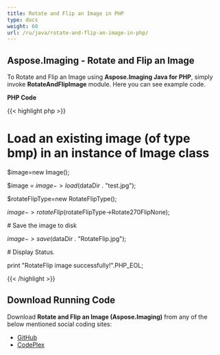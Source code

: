 ```yaml
---
title: Rotate and Flip an Image in PHP
type: docs
weight: 60
url: /ru/java/rotate-and-flip-an-image-in-php/
---
```


## **Aspose.Imaging - Rotate and Flip an Image**
To Rotate and Flip an Image using **Aspose.Imaging Java for PHP**, simply invoke **RotateAndFlipImage** module. Here you can see example code.

**PHP Code**

{{< highlight php >}}

 # Load an existing image (of type bmp) in an instance of Image class

$image=new Image();

$image = $image->load($dataDir . "test.jpg");

$rotateFlipType=new RotateFlipType();

$image->rotateFlip($rotateFlipType->Rotate270FlipNone);

\# Save the image to disk

$image->save($dataDir . "RotateFlip.jpg");

\# Display Status.

print "RotateFlip image successfully!".PHP_EOL;

{{< /highlight >}}
## **Download Running Code**
Download **Rotate and Flip an Image (Aspose.Imaging)** from any of the below mentioned social coding sites:

- [GitHub](https://github.com/aspose-imaging/Aspose.Imaging-for-Java/blob/master/Plugins/Aspose_Imaging_Java_for_PHP/src/aspose/imaging/ManagingRasterFormats/RotateAndFlipImage.php)
- [CodePlex](https://archive.codeplex.com/?p=asposeimagingjavaphp#src/aspose/imaging/ManagingRasterFormats/RotateAndFlipImage.php)
